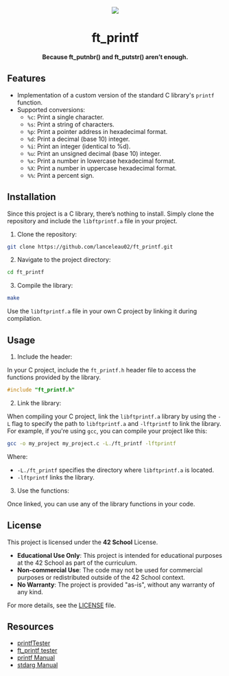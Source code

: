 <div align="center">

![](https://raw.githubusercontent.com/ayogun/42-project-badges/refs/heads/main/badges/ft_printfe.png)

# **ft_printf**

**Because ft_putnbr() and ft_putstr() aren’t enough.**

</div>

## Features

- Implementation of a custom version of the standard C library's `printf` function.
- Supported conversions:
    - `%c`: Print a single character.
    - `%s`: Print a string of characters.
    - `%p`: Print a pointer address in hexadecimal format.
    - `%d`: Print a decimal (base 10) integer.
    - `%i`: Print an integer (identical to %d).
    - `%u`: Print an unsigned decimal (base 10) integer.
    - `%x`: Print a number in lowercase hexadecimal format.
    - `%X`: Print a number in uppercase hexadecimal format.
    - `%%`: Print a percent sign.

## Installation

Since this project is a C library, there’s nothing to install. Simply clone the repository and include the `libftprintf.a` file in your project.

1. Clone the repository:

```bash
git clone https://github.com/lanceleau02/ft_printf.git
```

2. Navigate to the project directory:

```bash
cd ft_printf
```

3. Compile the library:

```bash
make
```

Use the `libftprintf.a` file in your own C project by linking it during compilation.

## Usage

1. Include the header:

In your C project, include the `ft_printf.h` header file to access the functions provided by the library.

```c
#include "ft_printf.h"
```

2. Link the library:

When compiling your C project, link the `libftprintf.a` library by using the `-L` flag to specify the path to `libftprintf.a` and `-lftprintf` to link the library.
For example, if you're using `gcc`, you can compile your project like this:

```bash
gcc -o my_project my_project.c -L./ft_printf -lftprintf
```

Where:

- `-L./ft_printf` specifies the directory where `libftprintf.a` is located.
- `-lftprintf` links the library.

3. Use the functions:

Once linked, you can use any of the library functions in your code.

## License

This project is licensed under the **42 School** License.

- **Educational Use Only**: This project is intended for educational purposes at the 42 School as part of the curriculum.
- **Non-commercial Use**: The code may not be used for commercial purposes or redistributed outside of the 42 School context.
- **No Warranty**: The project is provided "as-is", without any warranty of any kind.

For more details, see the [LICENSE](https://github.com/lanceleau02/ft_printf/blob/main/LICENSE) file.

## Resources

- [printfTester](https://github.com/Tripouille/printfTester)
- [ft_printf tester](https://github.com/paulo-santana/ft_printf_tester)
- [printf Manual](https://man7.org/linux/man-pages/man3/printf.3.html)
- [stdarg Manual](https://man7.org/linux/man-pages/man3/va_arg.3.html)
